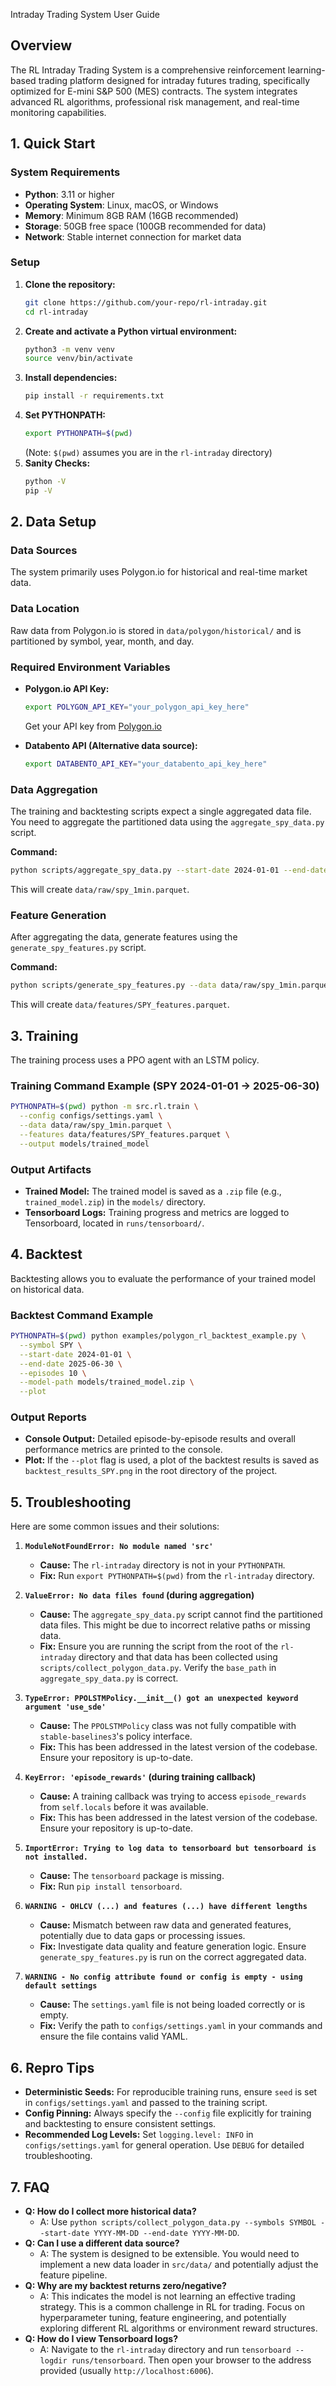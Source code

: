 Intraday Trading System User Guide

## Overview

The RL Intraday Trading System is a comprehensive reinforcement learning-based trading platform designed for intraday futures trading, specifically optimized for E-mini S&P 500 (MES) contracts. The system integrates advanced RL algorithms, professional risk management, and real-time monitoring capabilities.

## 1. Quick Start

### System Requirements

- **Python**: 3.11 or higher
- **Operating System**: Linux, macOS, or Windows
- **Memory**: Minimum 8GB RAM (16GB recommended)
- **Storage**: 50GB free space (100GB recommended for data)
- **Network**: Stable internet connection for market data

### Setup

1.  **Clone the repository:**
    ```bash
    git clone https://github.com/your-repo/rl-intraday.git
    cd rl-intraday
    ```
2.  **Create and activate a Python virtual environment:**
    ```bash
    python3 -m venv venv
    source venv/bin/activate
    ```
3.  **Install dependencies:**
    ```bash
    pip install -r requirements.txt
    ```
4.  **Set PYTHONPATH:**
    ```bash
    export PYTHONPATH=$(pwd)
    ```
    (Note: `$(pwd)` assumes you are in the `rl-intraday` directory)
5.  **Sanity Checks:**
    ```bash
    python -V
    pip -V
    ```

## 2. Data Setup

### Data Sources

The system primarily uses Polygon.io for historical and real-time market data.

### Data Location

Raw data from Polygon.io is stored in `data/polygon/historical/` and is partitioned by symbol, year, month, and day.

### Required Environment Variables

*   **Polygon.io API Key:**
    ```bash
    export POLYGON_API_KEY="your_polygon_api_key_here"
    ```
    Get your API key from [Polygon.io](https://polygon.io/)

*   **Databento API (Alternative data source):**
    ```bash
    export DATABENTO_API_KEY="your_databento_api_key_here"
    ```

### Data Aggregation

The training and backtesting scripts expect a single aggregated data file. You need to aggregate the partitioned data using the `aggregate_spy_data.py` script.

**Command:**
```bash
python scripts/aggregate_spy_data.py --start-date 2024-01-01 --end-date 2025-06-30
```
This will create `data/raw/spy_1min.parquet`.

### Feature Generation

After aggregating the data, generate features using the `generate_spy_features.py` script.

**Command:**
```bash
python scripts/generate_spy_features.py --data data/raw/spy_1min.parquet --output data/features/SPY_features.parquet
```
This will create `data/features/SPY_features.parquet`.

## 3. Training

The training process uses a PPO agent with an LSTM policy.

### Training Command Example (SPY 2024-01-01 → 2025-06-30)

```bash
PYTHONPATH=$(pwd) python -m src.rl.train \
  --config configs/settings.yaml \
  --data data/raw/spy_1min.parquet \
  --features data/features/SPY_features.parquet \
  --output models/trained_model
```

### Output Artifacts

*   **Trained Model:** The trained model is saved as a `.zip` file (e.g., `trained_model.zip`) in the `models/` directory.
*   **Tensorboard Logs:** Training progress and metrics are logged to Tensorboard, located in `runs/tensorboard/`.

## 4. Backtest

Backtesting allows you to evaluate the performance of your trained model on historical data.

### Backtest Command Example

```bash
PYTHONPATH=$(pwd) python examples/polygon_rl_backtest_example.py \
  --symbol SPY \
  --start-date 2024-01-01 \
  --end-date 2025-06-30 \
  --episodes 10 \
  --model-path models/trained_model.zip \
  --plot
```

### Output Reports

*   **Console Output:** Detailed episode-by-episode results and overall performance metrics are printed to the console.
*   **Plot:** If the `--plot` flag is used, a plot of the backtest results is saved as `backtest_results_SPY.png` in the root directory of the project.

## 5. Troubleshooting

Here are some common issues and their solutions:

1.  **`ModuleNotFoundError: No module named 'src'`**
    *   **Cause:** The `rl-intraday` directory is not in your `PYTHONPATH`.
    *   **Fix:** Run `export PYTHONPATH=$(pwd)` from the `rl-intraday` directory.

2.  **`ValueError: No data files found` (during aggregation)**
    *   **Cause:** The `aggregate_spy_data.py` script cannot find the partitioned data files. This might be due to incorrect relative paths or missing data.
    *   **Fix:** Ensure you are running the script from the root of the `rl-intraday` directory and that data has been collected using `scripts/collect_polygon_data.py`. Verify the `base_path` in `aggregate_spy_data.py` is correct.

3.  **`TypeError: PPOLSTMPolicy.__init__() got an unexpected keyword argument 'use_sde'`**
    *   **Cause:** The `PPOLSTMPolicy` class was not fully compatible with `stable-baselines3`'s policy interface.
    *   **Fix:** This has been addressed in the latest version of the codebase. Ensure your repository is up-to-date.

4.  **`KeyError: 'episode_rewards'` (during training callback)**
    *   **Cause:** A training callback was trying to access `episode_rewards` from `self.locals` before it was available.
    *   **Fix:** This has been addressed in the latest version of the codebase. Ensure your repository is up-to-date.

5.  **`ImportError: Trying to log data to tensorboard but tensorboard is not installed.`**
    *   **Cause:** The `tensorboard` package is missing.
    *   **Fix:** Run `pip install tensorboard`.

6.  **`WARNING - OHLCV (...) and features (...) have different lengths`**
    *   **Cause:** Mismatch between raw data and generated features, potentially due to data gaps or processing issues.
    *   **Fix:** Investigate data quality and feature generation logic. Ensure `generate_spy_features.py` is run on the correct aggregated data.

7.  **`WARNING - No config attribute found or config is empty - using default settings`**
    *   **Cause:** The `settings.yaml` file is not being loaded correctly or is empty.
    *   **Fix:** Verify the path to `configs/settings.yaml` in your commands and ensure the file contains valid YAML.

## 6. Repro Tips

*   **Deterministic Seeds:** For reproducible training runs, ensure `seed` is set in `configs/settings.yaml` and passed to the training script.
*   **Config Pinning:** Always specify the `--config` file explicitly for training and backtesting to ensure consistent settings.
*   **Recommended Log Levels:** Set `logging.level: INFO` in `configs/settings.yaml` for general operation. Use `DEBUG` for detailed troubleshooting.

## 7. FAQ

*   **Q: How do I collect more historical data?**
    *   A: Use `python scripts/collect_polygon_data.py --symbols SYMBOL --start-date YYYY-MM-DD --end-date YYYY-MM-DD`.
*   **Q: Can I use a different data source?**
    *   A: The system is designed to be extensible. You would need to implement a new data loader in `src/data/` and potentially adjust the feature pipeline.
*   **Q: Why are my backtest returns zero/negative?**
    *   A: This indicates the model is not learning an effective trading strategy. This is a common challenge in RL for trading. Focus on hyperparameter tuning, feature engineering, and potentially exploring different RL algorithms or environment reward structures.
*   **Q: How do I view Tensorboard logs?**
    *   A: Navigate to the `rl-intraday` directory and run `tensorboard --logdir runs/tensorboard`. Then open your browser to the address provided (usually `http://localhost:6006`).